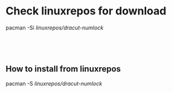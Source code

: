 # Check linuxrepos for download

pacman -Si *linuxrepos/dracut-numlock*

<div class="highlight"><pre class="highlight"><text>

</text></pre></div>

## How to install from linuxrepos

pacman -S *linuxrepos/dracut-numlock*

